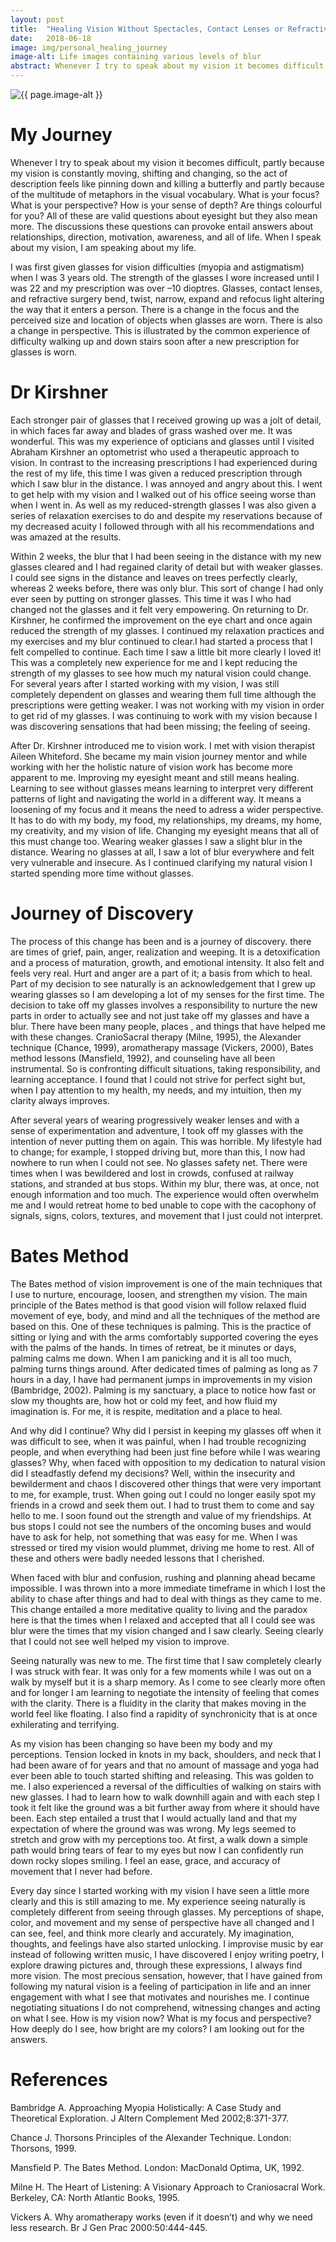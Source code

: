 ```yaml
---
layout: post
title:  "Healing Vision Without Spectacles, Contact Lenses or Refractive Surgery: A Personal Journey"
date:   2018-06-18
image: img/personal_healing_journey
image-alt: Life images containing various levels of blur
abstract: Whenever I try to speak about my vision it becomes difficult, partly because my vision is constantly moving, shifting and changing, so the act of description feels like pinning down and killing a butterfly, and partly because of the multitude of metaphors in the visual vocabulary. What is your focus? What is your perspective? How is your sense of depth? Are things colourful for you? All of these are valid questions about eyesight but they also mean more. The discussions these questions can provoke entail answers about relationships, direction, motivation, awareness, and all of life. When I speak about my vision, I am speaking about my life.
---
```

<img class="post-image" src="/{{ page.image | bust_cache }}" alt="{{ page.image-alt }}"/>

# My Journey

Whenever I try to speak about my vision it becomes difficult, partly because my vision is constantly moving, shifting and changing, so the act of description feels like pinning down and killing a butterfly and partly because of the multitude of metaphors in the visual vocabulary. What is your focus? What is your perspective? How is your sense of depth? Are things colourful for you? All of these are valid questions about eyesight but they also mean more. The discussions these questions can provoke entail answers about relationships, direction, motivation, awareness, and all of life. When I speak about my vision, I am speaking about my life.

I was first given glasses for vision difficulties (myopia and astigmatism) when I was 3 years old. The strength of the glasses I wore increased until I was 22 and my prescription was over –10 dioptres. Glasses, contact lenses, and refractive surgery bend, twist, narrow, expand and refocus light altering the way that it enters a person. There is a change in the focus and the perceived size and location of objects when glasses are worn. There is also a change in perspective. This is illustrated by the common experience of difficulty walking up and down stairs soon after a new prescription for glasses is worn.

# Dr Kirshner

Each stronger pair of glasses that I received growing up was a jolt of detail, in which faces far away and blades of grass washed over me. It was wonderful. This was my experience of opticians and glasses until I visited Abraham Kirshner an optometrist who used a therapeutic approach to vision. In contrast to the increasing prescriptions I had experienced during the rest of my life, this time I was given a reduced prescription through which I saw blur in the distance. I was annoyed and angry about this. I went to get help with my vision and I walked out of his office seeing worse than when I went in. As well as my reduced-strength glasses I was also given a series of relaxation exercises to do and despite my reservations because of my decreased acuity I followed through with all his recommendations and was amazed at the results. 

Within 2 weeks, the blur that I had been seeing in the distance with my new glasses cleared and I had regained clarity of detail but with weaker glasses. I could see signs in the distance and leaves on trees perfectly clearly, whereas 2 weeks before, there was only blur. This sort of change I had only ever seen by putting on stronger glasses. This time it was I who had changed not the glasses and it felt very empowering. On returning to Dr. Kirshner, he confirmed the improvement on the eye chart and once again reduced the strength of my glasses. I continued my relaxation practices and my exercises and my blur continued to clear.I had started a process that I felt compelled to continue. Each time I saw a little bit more clearly I loved it! This was a completely new experience for me and I kept reducing the strength of my glasses to see how much my natural vision could change. For several years after I started working with my vision, I was still completely dependent on glasses and wearing them full time although the prescriptions were getting weaker. I was not working with my vision in order to get rid of my glasses. I was continuing to work with my vision because I was discovering sensations that had been missing; the feeling of seeing.

After Dr. Kirshner introduced me to vision work. I met with vision therapist Aileen Whiteford. She became my main vision journey mentor and while working with her the holistic nature of vision work has become more apparent to me. Improving my eyesight meant and still means healing. Learning to see without glasses means learning to interpret very different patterns of light and navigating the world in a different way. It means a loosening of my focus and it means the need to adress a wider perspective. It has to do with my body, my food, my relationships, my dreams, my home, my creativity, and my vision of life. Changing my eyesight means that all of this must change too. Wearing weaker glasses I saw a slight blur in the distance. Wearing no glasses at all, I saw a lot of blur everywhere and felt very vulnerable and insecure. As I continued clarifying my natural vision I started spending more time without glasses. 

# Journey of Discovery

The process of this change has been and is a journey of discovery. there are times of grief, pain, anger, realization and weeping. It is a detoxification and a process of maturation, growth, and emotional intensity. It also felt and feels very real. Hurt and anger are a part of it; a basis from which to heal. Part of my decision to see naturally is an acknowledgement that I grew up wearing glasses so I am developing a lot of my senses for the first time. The decision to take off my glasses involves a responsibility to nurture the new parts in order to actually see and not just take off my glasses and have a blur. There have been many people, places , and things that have helped me with these changes. CranioSacral therapy (Milne, 1995), the Alexander technique (Chance, 1999), aromatherapy massage (Vickers, 2000), Bates method lessons (Mansfield, 1992), and counseling have all been instrumental. So is confronting difficult situations, taking responsibility, and learning acceptance. I found that I could not strive for perfect sight but, when I pay attention to my health, my needs, and my intuition, then my clarity always improves.

After several years of wearing progressively weaker lenses and with a sense of experimentation and adventure, I took off my glasses with the intention of never putting them on again. This was horrible. My lifestyle had to change; for example, I stopped driving but, more than this, I now had nowhere to run when I could not see. No glasses safety net. There were times when I was bewildered and lost in crowds, confused at railway stations, and stranded at bus stops. Within my blur, there was, at once, not enough information and too much. The experience would often overwhelm me and I would retreat home to bed unable to cope with the cacophony of signals, signs, colors, textures, and movement that I just could not interpret.

# Bates Method

The Bates method of vision improvement is one of the main techniques that I use to nurture, encourage, loosen, and strengthen my vision. The main principle of the Bates method is that good vision will follow relaxed fluid movement of eye, body, and mind and all the techniques of the method are based on this. One of these techniques is palming. This is the practice of sitting or lying and with the arms comfortably supported covering the eyes with the palms of the hands. In times of retreat, be it minutes or days, palming calms me down. When I am panicking and it is all too much, palming turns things around. After dedicated times of palming as long as 7 hours in a day, I have had permanent jumps in improvements in my vision (Bambridge, 2002). Palming is my sanctuary, a place to notice how fast or slow my thoughts are, how hot or cold my feet, and how fluid my imagination is. For me, it is respite, meditation and a place to heal. 

And why did I continue? Why did I persist in keeping my glasses off when it was difficult to see, when it was painful, when I had trouble recognizing people, and when everything had been just fine before while I was wearing glasses? Why, when faced with opposition to my dedication to natural vision did I steadfastly defend my decisions? Well, within the insecurity and bewilderment and chaos I discovered other things that were very important to me, for example, trust. When going out I could no longer easily spot my friends in a crowd and seek them out. I had to trust them to come and say hello to me. I soon found out the strength and value of my friendships. At bus stops I could not see the numbers of the oncoming buses and would have to ask for help, not something that was easy for me. When I was stressed or tired my vision would plummet, driving me home to rest. All of these and others were badly needed lessons that I cherished. 

When faced with blur and confusion, rushing and planning ahead became impossible. I was thrown into a more immediate timeframe in which I lost the ability to chase after things and had to deal with things as they came to me. This change entailed a more meditative quality to living and the paradox here is that the times when I relaxed and accepted that all I could see was blur were the times that my vision changed and I saw clearly. Seeing clearly that I could not see well helped my vision to improve. 

Seeing naturally was new to me. The first time that I saw completely clearly I was struck with fear. It was only for a few moments while I was out on a walk by myself but it is a sharp memory. As I come to see clearly more often and for longer I am learning to negotiate the intensity of feeling that comes with the clarity. There is a fluidity in the clarity that makes moving in the world feel like floating. I also find a rapidity of synchronicity that is at once exhilerating and terrifying. 

As my vision has been changing so have been my body and my perceptions. Tension locked in knots in my back, shoulders, and neck that I had been aware of for years and that no amount of massage and yoga had ever been able to touch started shifting and releasing. This was golden to me. I also experienced a reversal of the difficulties of walking on stairs with new glasses. I had to learn how to walk downhill again and with each step I took it felt like the ground was a bit further away from where it should have been. Each step entailed a trust that I would actually land and that my expectation of where the ground was was wrong. My legs seemed to stretch and grow with my perceptions too. At first, a walk down a simple path would bring tears of fear to my eyes but now I can confidently run down rocky slopes smiling. I feel an ease, grace, and accuracy of movement that I never had before. 

Every day since I started working with my vision I have seen a little more clearly and this is still amazing to me. My experience seeing naturally is completely different from seeing through glasses. My perceptions of shape, color, and movement and my sense of perspective have all changed and I can see, feel, and think more clearly and accurately. My imagination, thoughts, and feelings have also started unlocking. I improvise music by ear instead of following written music, I have discovered I enjoy writing poetry, I explore drawing pictures and, through these expressions, I always find more vision. The most precious sensation, however, that I have gained from following my natural vision is a feeling of participation in life and an inner engagement with what I see that motivates and nourishes me. I continue negotiating situations I do not comprehend, witnessing changes and acting on what I see. How is my vision now? What is my focus and perspective? How deeply do I see, how bright are my colors? I am looking out for the answers.

# References

Bambridge A. Approaching Myopia Holistically: A Case Study and Theoretical Exploration. J Altern Complement Med 2002;8:371-377.

Chance J. Thorsons Principles of the Alexander Technique. London: Thorsons, 1999.

Mansfield P. The Bates Method. London: MacDonald Optima, UK, 1992.

Milne H. The Heart of Listening: A Visionary Approach to Craniosacral Work. Berkeley, CA: North Atlantic Books, 1995.

Vickers A. Why aromatherapy works (even if it doesn’t) and why we need less research. Br J Gen Prac 2000:50:444-445.